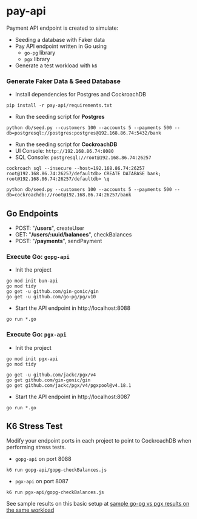 # pay-api
Payment API endpoint is created to simulate:
* Seeding a database with Faker data
* Pay API endpoint written in Go using
  * `go-pg` library
  * `pgx` library
* Generate a test workload with `k6`

### Generate Faker Data & Seed Database

* Install dependencies for Postgres and CockroachDB

```shell
pip install -r pay-api/requirements.txt
```

* Run the seeding script for **Postgres**

```
python db/seed.py --customers 100 --accounts 5 --payments 500 --db=postgresql://postgres:postgres@192.168.86.74:5432/bank
```
* Run the seeding script for **CockroachDB**
 * UI Console: `http://192.168.86.74:8080`
 * SQL Console: `postgresql://root@192.168.86.74:26257`

```
cockroach sql --insecure --host=192.168.86.74:26257
root@192.168.86.74:26257/defaultdb> CREATE DATABASE bank;
root@192.168.86.74:26257/defaultdb> \q

python db/seed.py --customers 100 --accounts 5 --payments 500 --db=cockroachdb://root@192.168.86.74:26257/bank
```

## Go Endpoints

*	POST: "**/users**", createUser
*	GET: "**/users/:uuid/balances**", checkBalances
*	POST: "**/payments**", sendPayment

### Execute Go: `gopg-api`

* Init the project

```shell
go mod init bun-api
go mod tidy
go get -u github.com/gin-gonic/gin
go get -u github.com/go-pg/pg/v10
```

* Start the API endpoint in http://localhost:8088

```
go run *.go
```

### Execute Go: `pgx-api`

* Init the project

```shell
go mod init pgx-api
go mod tidy

go get -u github.com/jackc/pgx/v4
go get github.com/gin-gonic/gin
go get github.com/jackc/pgx/v4/pgxpool@v4.18.1
```

* Start the API endpoint in http://localhost:8087

```
go run *.go
```

## K6 Stress Test

Modify your endpoint ports in each project to point to CockroachDB when performing stress tests.

* `gopg-api` on port 8088

```
k6 run gopg-api/gopg-checkBalances.js
```

* `pgx-api` on port 8087

```
k6 run pgx-api/gopg-checkBalances.js
```

See sample results on this basic setup at [sample go-pg vs pgx results on the same workload](sample.log)
